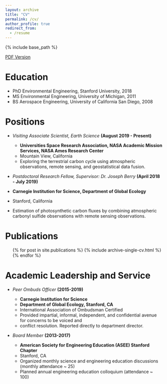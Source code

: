 ```yaml
---
layout: archive
title: "CV"
permalink: /cv/
author_profile: true
redirect_from:
  - /resume
---
```


{% include base_path %}

[PDF Version](/files/CV_SHIGA.pdf)


Education
======
* PhD Environmental Engineering, Stanford University, 2018
* MS  Environmental Engineering, University of Michigan, 2011
* BS Aerospace Engineering, University of California San Diego, 2008


Positions
======
* _Visiting Associate Scientist, Earth Science_ **(August 2019 - Present)**
  * **Universities Space Research Association, NASA Academic Mission Services, NASA Ames Research Center**
  * Mountain View, California
  * Exploring the terrestrial carbon cycle using atmospheric observations, remote sensing, and geostatistical data fusion.

*  _Postdoctoral Research Fellow, Supervisor: Dr. Joseph Berry_ **(April 2018 - July 2019)**
  * **Carnegie Institution for Science, Department of Global Ecology**
  * Stanford, California
  * Estimation of photosynthetic carbon fluxes by combining atmospheric carbonyl sulfide observations with remote sensing observations.
  

Publications
======
  <ul>{% for post in site.publications %}
    {% include archive-single-cv.html %}
  {% endfor %}</ul>
  
  
Academic Leadership and Service
======
* _Peer Ombuds Officer_ **(2015-2019)**
  * **Carnegie Institution for Science**
  * **Department of Global Ecology, Stanford, CA**
  * International Association of Ombudsman Certified
  * Provided impartial, informal, independent, and confidential avenue for concerns to be voiced and
  * conflict resolution. Reported directly to department director.
  
* _Board Member_ **(2013-2017)**
  * **American Society for Engineering Education (ASEE) Stanford Chapter**
  * Stanford, CA
  * Organized monthly science and engineering education discussions (monthly attendance ~ 25)
  * Planned annual engineering education colloquium (attendance ~ 100)
